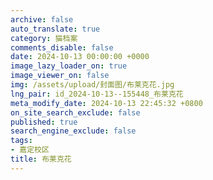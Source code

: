 ```yaml
---
archive: false
auto_translate: true
category: 猫档案
comments_disable: false
date: 2024-10-13 00:00:00 +0000
image_lazy_loader_on: true
image_viewer_on: false
img: /assets/upload/封面图/布莱克花.jpg
lng_pair: id_2024-10-13--155448_布莱克花
meta_modify_date: 2024-10-13 22:45:32 +0800
on_site_search_exclude: false
published: true
search_engine_exclude: false
tags:
- 嘉定校区
title: 布莱克花
---
```

